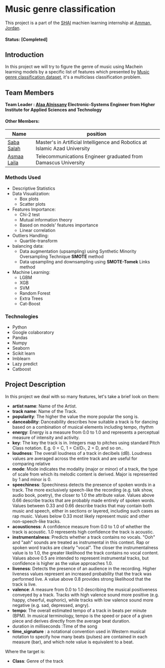 # Music genre classification
This project is a part of the [SHAI](https://shaiforai.com/) machien learning internship at [Amman, Jordan](https://goo.gl/maps/hSGhVMzNeCMcjyYG9).

#### Status: [Completed]

## Introduction
In this project we will try to figure the genre of music using Machein learning models by a specific list of features which presented by [Music genre classification dataset](https://www.kaggle.com/competitions/shai-training-level-1-b/data), it's a multiclass classification problem.

## Team Members

**Team Leader : [Alaa Alnissany](https://github.com/alaa-alnissany) Electronic-Systems Engineer from Higher Institute for Applied Sciences and Technology**

#### Other Members:

|Name     |  position   | 
|---------|-----------------|
|[Saba Salah](https://github.com/sabasalah)| Master's in Artificial Intelligence and Robotics at Islamic Azad University        |
|[Asmaa Laila](https://github.com/asmaalaila/) |     Telecommunications Engineer graduated from Damascus University    |

### Methods Used
* Descriptive Statistics
* Data Visualization:
   * Box plots
   * Scatter plots
* Features Importance:
   * Chi-2 test
   * Mutual information theory
   * Based on models' features importance
   * Linear correlation  
* Outliers Handling:
   * Quartile-transform
* balancing data:
   * Data augmentation (upsampling) using Synthetic Minority Oversampling Technique **SMOTE** method
   * Data upsampling and downsampling using **SMOTE-Tomek** Links method
* Machine Learning:
   * LGBM
   * XGB
   * SVM
   * Random Forest
   * Extra Trees
   * Cat-Boost

### Technologies
* Python
* Google colaboratory
* Pandas
* Numpy
* Seaborn
* Scikit learn
* Imblearn
* Lazy predict
* Catboost

## Project Description
In this project we deal with so many features, let's take a brief look on them:
* **artist name**: Name of the Artist.
* **track name**: Name of the Track.
* **popularity**: The higher the value the more popular the song is.
* **danceability**: Danceability describes how suitable a track is for dancing based on a combination of musical elements including tempo, rhythm
* **energy**: Energy is a measure from 0.0 to 1.0 and represents a perceptual measure of intensity and activity.
* **key**: The key the track is in. Integers map to pitches using standard Pitch Class notation. E.g. 0 = C, 1 = C♯/D♭, 2 = D, and so on..
* **loudness**: The overall loudness of a track in decibels (dB). Loudness values are averaged across the entire track and are useful for comparing relative
* **mode**: Mode indicates the modality (major or minor) of a track, the type of scale from which its melodic content is derived. Major is represented by 1 and minor is 0.
* **speechiness**: Speechiness detects the presence of spoken words in a track. The more exclusively speech-like the recording (e.g. talk show, audio book, poetry), the closer to 1.0 the attribute value. Values above 0.66 describe tracks that are probably made entirely of spoken words. Values between 0.33 and 0.66 describe tracks that may contain both music and speech, either in sections or layered, including such cases as rap music. Values below 0.33 most likely represent music and other non-speech-like tracks.
* **acousticness**: A confidence measure from 0.0 to 1.0 of whether the track is acoustic. 1.0 represents high confidence the track is acoustic.
* **instrumentalness**: Predicts whether a track contains no vocals. "Ooh" and "aah" sounds are treated as instrumental in this context. Rap or spoken word tracks are clearly "vocal". The closer the instrumentalness value is to 1.0, the greater likelihood the track contains no vocal content. Values above 0.5 are intended to represent instrumental tracks, but confidence is higher as the value approaches 1.0.
* **liveness**: Detects the presence of an audience in the recording. Higher liveness values represent an increased probability that the track was performed live. A value above 0.8 provides strong likelihood that the track is live.
* **valence**: A measure from 0.0 to 1.0 describing the musical positiveness conveyed by a track. Tracks with high valence sound more positive (e.g. happy, cheerful, euphoric), while tracks with low valence sound more negative (e.g. sad, depressed, angry).
* **tempo**: The overall estimated tempo of a track in beats per minute (BPM). In musical terminology, tempo is the speed or pace of a given piece and derives directly from the average beat duration.
* duration in milliseconds :Time of the song
* **time_signature** : a notational convention used in Western musical notation to specify how many beats (pulses) are contained in each measure (bar), and which note value is equivalent to a beat.

Where the target is:
* **Class**: Genre of the track
